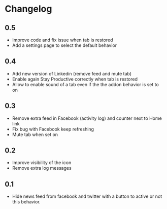 # Changelog

## 0.5

* Improve code and fix issue when tab is restored
* Add a settings page to select the default behavior

## 0.4

* Add new version of Linkedin (remove feed and mute tab)
* Enable again Stay Productive correctly when tab is restored
* Allow to enable sound of a tab even if the the addon behavior is set to on

## 0.3

* Remove extra feed in Facebook (activity log) and counter next to Home link
* Fix bug with Facebook keep refreshing
* Mute tab when set on

## 0.2

* Improve visibility of the icon
* Remove extra log messages

## 0.1

* Hide news feed from facebook and twitter with a button to active or not this behavior.
